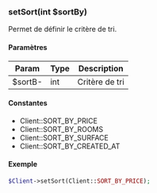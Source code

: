 ### setSort(int $sortBy)

Permet de définir le critère de tri.

#### Paramètres

| Param | Type | Description |
| --- | --- | --- |
| $sortB- | int | Critère de tri |


#### Constantes

 - Client::SORT_BY_PRICE
 - Client::SORT_BY_ROOMS
 - Client::SORT_BY_SURFACE
 - Client::SORT_BY_CREATED_AT

#### Exemple 

```php
$Client->setSort(Client::SORT_BY_PRICE);
```
